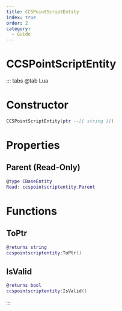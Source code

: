 ```yaml
---
title: CCSPointScriptEntity
index: true
order: 2
category:
  - Guide
---
```


# CCSPointScriptEntity

::: tabs
@tab Lua
# Constructor
```lua
CCSPointScriptEntity(ptr --[[ string ]])
```
# Properties
## Parent (Read-Only)
```lua
@type CBaseEntity
Read: ccspointscriptentity.Parent
```
# Functions
## ToPtr
```lua
@returns string
ccspointscriptentity:ToPtr()
```
## IsValid
```lua
@returns bool
ccspointscriptentity:IsValid()
```

:::